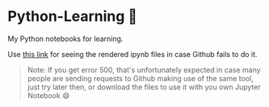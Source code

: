 # Python-Learning :pencil:
My Python notebooks for learning.

Use [this link](https://nbviewer.jupyter.org/) for seeing the rendered ipynb files in case Github fails to do it.  
> Note: If you get error 500, that's unfortunately expected in case many people are sending requests to Github making use of the same tool, just try later then, or download the files to use it with you own Jupyter Notebook :smile:
